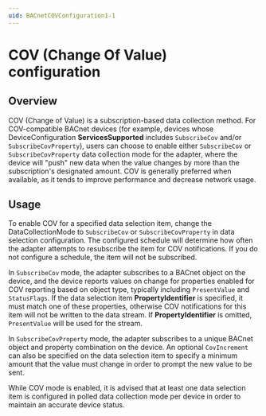 ```yaml
---
uid: BACnetCOVConfiguration1-1
---
```


# COV (Change Of Value) configuration

## Overview

COV (Change of Value) is a subscription-based data collection method. For COV-compatible BACnet devices (for example, devices whose DeviceConfiguration **ServicesSupported** includes `SubscribeCov` and/or `SubscribeCovProperty`), users can choose to enable either `SubscribeCov` or `SubscribeCovProperty` data collection mode for the adapter, where the device will "push" new data when the value changes by more than the subscription's designated amount. COV is generally preferred when available, as it tends to improve performance and decrease network usage.

## Usage

To enable COV for a specified data selection item, change the DataCollectionMode to `SubscribeCov` or `SubscribeCovProperty` in data selection configuration. The configured schedule will determine how often the adapter attempts to resubscribe the item for COV notifications. If you do not configure a schedule, the item will not be subscribed.

In `SubscribeCov` mode, the adapter subscribes to a BACnet object on the device, and the device reports values on change for properties enabled for COV reporting based on object type, typically including `PresentValue` and `StatusFlags`. If the data selection item **PropertyIdentifier** is specified, it must match one of these properties, otherwise COV notifications for this item will not be written to the data stream. If **PropertyIdentifier** is omitted, `PresentValue` will be used for the stream.

In `SubscribeCovProperty` mode, the adapter subscribes to a unique BACnet object and property combination on the device. An optional `CovIncrement` can also be specified on the data selection item to specify a minimum amount that the value must change in order to prompt the new value to be sent. 

While COV mode is enabled, it is advised that at least one data selection item is configured in polled data collection mode per device in order to maintain an accurate device status.
